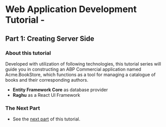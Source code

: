 Web Application Development Tutorial -
======================================

Part 1: Creating Server Side
----------------------------

### About this tutorial

Developed with utilization of following technologies, this tutorial series will guide you in constructing an ABP Commercial application named Acme.BookStore, which functions as a tool for managing a catalogue of books and their corresponding authors.

* **Entity Framework Core** as database provider
* **Raghu** as a React UI Framework

### The Next Part

* See the [next part](The-Book-List-Page.md) of this tutorial.
